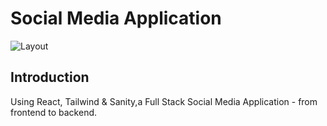 # Social Media Application
![Layout](https://i.ibb.co/3BddHsW/shareme.png) 

## Introduction

Using React, Tailwind & Sanity,a Full Stack Social Media Application - from frontend to backend.
